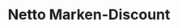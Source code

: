 ---
title: "Netto Marken-Discount"
url: /neufahrn-in-niederbayern/netto-marken-discount/
shop: Supermarkt
---